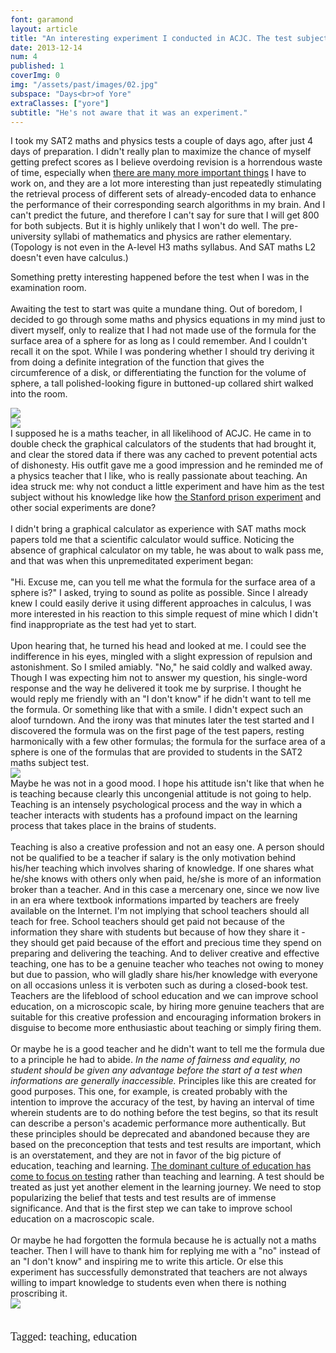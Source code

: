 ```yaml
---
font: garamond
layout: article
title: "An interesting experiment I conducted in ACJC. The test subject was a teacher."
date: 2013-12-14
num: 4
published: 1
coverImg: 0
img: "/assets/past/images/02.jpg"
subspace: "Days<br>of Yore"
extraClasses: ["yore"]
subtitle: "He's not aware that it was an experiment."
---
```


I took my SAT2 maths and physics tests a couple of days ago, after just 4 days of preparation. I didn't really plan to maximize the chance of myself getting prefect scores as I believe overdoing revision is a horrendous waste of time, especially when <a href="http://0.0ar.ch/article/i-have-to-be-more-productive">there are many more important things</a> I have to work on, and they are a lot more interesting than just repeatedly stimulating the retrieval process of different sets of already-encoded data to enhance the performance of their corresponding search algorithms in my brain. And I can't predict the future, and therefore I can't say for sure that I will get 800 for both subjects. But it is highly unlikely that I won't do well. The pre-university syllabi of mathematics and physics are rather elementary. (Topology is not even in the A-level H3 maths syllabus. And SAT maths L2 doesn't even have calculus.)

Something pretty interesting happened before the test when I was in the examination room.
<br><br>
Awaiting the test to start was quite a mundane thing. Out of boredom, I decided to go through some maths and physics equations in my mind just to divert myself, only to realize that I had not made use of the formula for the surface area of a sphere for as long as I could remember. And I couldn't recall it on the spot. While I was pondering whether I should try deriving it from doing a definite integration of the function that gives the circumference of a disk, or differentiating the function for the volume of sphere, a tall polished-looking figure in buttoned-up collared shirt walked into the room.

<div class="picture in">
<img src="{{ "getSS1.jpg" | prepend: site.fromThePast }}">
</div>

<div class="picture in">
<img src="{{ "getSS2.jpg" | prepend: site.fromThePast }}">
</div>
I supposed he is a maths teacher, in all likelihood of ACJC. He came in to double check the graphical calculators of the students that had brought it, and clear the stored data if there was any cached to prevent potential acts of dishonesty. His outfit gave me a good impression and he reminded me of a physics teacher that I like, who is really passionate about teaching. An idea struck me: why not conduct a little experiment and have him as the test subject without his knowledge like how <a href="http://en.wikipedia.org/wiki/Stanford_prison_experiment">the Stanford prison experiment</a> and other social experiments are done? 
<br>
<br>
I didn't bring a graphical calculator as experience with SAT maths mock papers told me that a scientific calculator would suffice. Noticing the absence of graphical calculator on my table, he was about to walk pass me, and that was when this unpremeditated experiment began:
<br><br>
"Hi. Excuse me, can you tell me what the formula for the surface area of a sphere is?" I asked, trying to sound as polite as possible. Since I already knew I could easily derive it using different approaches in calculus, I was more interested in his reaction to this simple request of mine which I didn't find inappropriate as the test had yet to start.
<br><br>
Upon hearing that, he turned his head and looked at me. I could see the indifference in his eyes, mingled with a slight expression of repulsion and astonishment. So I smiled amiably. "No," he said coldly and walked away. Though I was expecting him not to answer my question, his single-word response and the way he delivered it took me by surprise. I thought he would reply me friendly with an "I don't know" if he didn't want to tell me the formula. Or something like that with a smile. I didn't expect such an aloof turndown. And the irony was that minutes later the test started and I discovered the formula was on the first page of the test papers, resting harmonically with a few other formulas; the formula for the surface area of a sphere is one of the formulas that are provided to students in the SAT2 maths subject test.

<div class="picture in">
<img src="{{ "onen.jpg" | prepend: site.fromThePast }}">
</div>
Maybe he was not in a good mood. I hope his attitude isn't like that when he is teaching because clearly this uncongenial attitude is not going to help. Teaching is an intensely psychological process and the way in which a teacher interacts with students has a profound impact on the learning process that takes place in the brains of students.
<br><br>
Teaching is also a creative profession and not an easy one. A person should not be qualified to be a teacher if salary is the only motivation behind his/her teaching which involves sharing of knowledge. If one shares what he/she knows with others only when paid, he/she is more of an information broker than a teacher. And in this case a mercenary one, since we now live in an era where textbook informations imparted by teachers are freely available on the Internet. I'm not implying that school teachers should all teach for free. School teachers should get paid not because of the information they share with students but because of how they share it - they should get paid because of the effort and precious time they spend on preparing and delivering the teaching. And to deliver creative and effective teaching, one has to be a genuine teacher who teaches not owing to money but due to passion, who will gladly share his/her knowledge with everyone on all occasions unless it is verboten such as during a closed-book test. Teachers are the lifeblood of school education and we can improve school education, on a microscopic scale, by hiring more genuine teachers that are suitable for this creative profession and encouraging information brokers in disguise to become more enthusiastic about teaching or simply firing them.
<br><br>
Or maybe he is a good teacher and he didn't want to tell me the formula due to a principle he had to abide. <i>In the name of fairness and equality, no student should be given any advantage before the start of a test when informations are generally inaccessible. </i> Principles like this are created for good purposes. This one, for example, is created probably with the intention to improve the accuracy of the test, by having an interval of time wherein students are to do nothing before the test begins, so that its result can describe a person's academic performance more authentically. But these principles should be deprecated and abandoned because they are based on the preconception that tests and test results are important, which is an overstatement, and they are not in favor of the big picture of education, teaching and learning. <a href="http://www.ted.com/talks/ken_robinson_how_to_escape_education_s_death_valley.html">The dominant culture of education has come to focus on testing</a> rather than teaching and learning. A test should be treated as just yet another element in the learning journey. We need to stop popularizing the belief that tests and test results are of immense significance. And that is the first step we can take to improve school education on a macroscopic scale.
<br><br>
Or maybe he had forgotten the formula because he is actually not a maths teacher. Then I will have to thank him for replying me with a "no" instead of an "I don't know" and inspiring me to write this article. Or else this experiment has successfully demonstrated that teachers are not always willing to impart knowledge to students even when there is nothing proscribing it.

<div class="picture in">
<img src="{{ "glory.jpg" | prepend: site.fromThePast }}">
</div>
<br>

<p style="font-size:18px; font-family: 'Times New Roman';">Tagged: teaching, education</p>